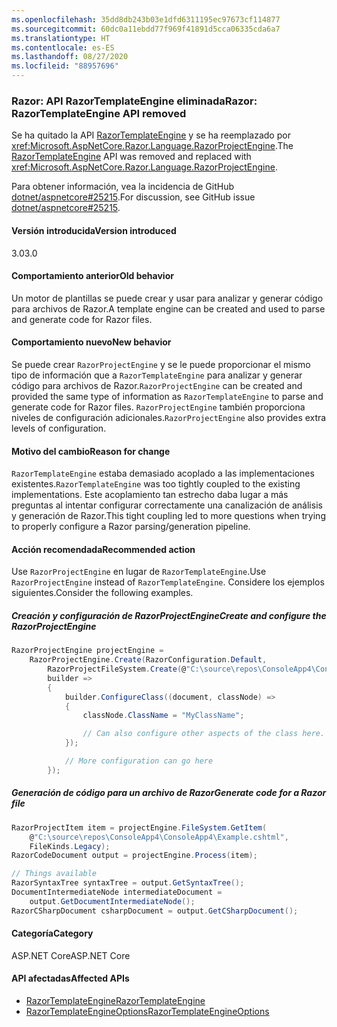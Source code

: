 ```yaml
---
ms.openlocfilehash: 35dd8db243b03e1dfd6311195ec97673cf114877
ms.sourcegitcommit: 60dc0a11ebdd77f969f41891d5cca06335cda6a7
ms.translationtype: HT
ms.contentlocale: es-ES
ms.lasthandoff: 08/27/2020
ms.locfileid: "88957696"
---
```

### <a name="razor-razortemplateengine-api-removed"></a><span data-ttu-id="c80c5-101">Razor: API RazorTemplateEngine eliminada</span><span class="sxs-lookup"><span data-stu-id="c80c5-101">Razor: RazorTemplateEngine API removed</span></span>

<span data-ttu-id="c80c5-102">Se ha quitado la API [RazorTemplateEngine](/dotnet/api/microsoft.aspnetcore.razor.language.razortemplateengine?view=aspnetcore-2.2) y se ha reemplazado por <xref:Microsoft.AspNetCore.Razor.Language.RazorProjectEngine>.</span><span class="sxs-lookup"><span data-stu-id="c80c5-102">The [RazorTemplateEngine](/dotnet/api/microsoft.aspnetcore.razor.language.razortemplateengine?view=aspnetcore-2.2) API was removed and replaced with <xref:Microsoft.AspNetCore.Razor.Language.RazorProjectEngine>.</span></span>

<span data-ttu-id="c80c5-103">Para obtener información, vea la incidencia de GitHub [dotnet/aspnetcore#25215](https://github.com/dotnet/aspnetcore/issues/25215).</span><span class="sxs-lookup"><span data-stu-id="c80c5-103">For discussion, see GitHub issue [dotnet/aspnetcore#25215](https://github.com/dotnet/aspnetcore/issues/25215).</span></span>

#### <a name="version-introduced"></a><span data-ttu-id="c80c5-104">Versión introducida</span><span class="sxs-lookup"><span data-stu-id="c80c5-104">Version introduced</span></span>

<span data-ttu-id="c80c5-105">3.0</span><span class="sxs-lookup"><span data-stu-id="c80c5-105">3.0</span></span>

#### <a name="old-behavior"></a><span data-ttu-id="c80c5-106">Comportamiento anterior</span><span class="sxs-lookup"><span data-stu-id="c80c5-106">Old behavior</span></span>

<span data-ttu-id="c80c5-107">Un motor de plantillas se puede crear y usar para analizar y generar código para archivos de Razor.</span><span class="sxs-lookup"><span data-stu-id="c80c5-107">A template engine can be created and used to parse and generate code for Razor files.</span></span>

#### <a name="new-behavior"></a><span data-ttu-id="c80c5-108">Comportamiento nuevo</span><span class="sxs-lookup"><span data-stu-id="c80c5-108">New behavior</span></span>

<span data-ttu-id="c80c5-109">Se puede crear `RazorProjectEngine` y se le puede proporcionar el mismo tipo de información que a `RazorTemplateEngine` para analizar y generar código para archivos de Razor.</span><span class="sxs-lookup"><span data-stu-id="c80c5-109">`RazorProjectEngine` can be created and provided the same type of information as `RazorTemplateEngine` to parse and generate code for Razor files.</span></span> <span data-ttu-id="c80c5-110">`RazorProjectEngine` también proporciona niveles de configuración adicionales.</span><span class="sxs-lookup"><span data-stu-id="c80c5-110">`RazorProjectEngine` also provides extra levels of configuration.</span></span>

#### <a name="reason-for-change"></a><span data-ttu-id="c80c5-111">Motivo del cambio</span><span class="sxs-lookup"><span data-stu-id="c80c5-111">Reason for change</span></span>

<span data-ttu-id="c80c5-112">`RazorTemplateEngine` estaba demasiado acoplado a las implementaciones existentes.</span><span class="sxs-lookup"><span data-stu-id="c80c5-112">`RazorTemplateEngine` was too tightly coupled to the existing implementations.</span></span> <span data-ttu-id="c80c5-113">Este acoplamiento tan estrecho daba lugar a más preguntas al intentar configurar correctamente una canalización de análisis y generación de Razor.</span><span class="sxs-lookup"><span data-stu-id="c80c5-113">This tight coupling led to more questions when trying to properly configure a Razor parsing/generation pipeline.</span></span>

#### <a name="recommended-action"></a><span data-ttu-id="c80c5-114">Acción recomendada</span><span class="sxs-lookup"><span data-stu-id="c80c5-114">Recommended action</span></span>

<span data-ttu-id="c80c5-115">Use `RazorProjectEngine` en lugar de `RazorTemplateEngine`.</span><span class="sxs-lookup"><span data-stu-id="c80c5-115">Use `RazorProjectEngine` instead of `RazorTemplateEngine`.</span></span> <span data-ttu-id="c80c5-116">Considere los ejemplos siguientes.</span><span class="sxs-lookup"><span data-stu-id="c80c5-116">Consider the following examples.</span></span>

##### <a name="create-and-configure-the-razorprojectengine"></a><span data-ttu-id="c80c5-117">Creación y configuración de RazorProjectEngine</span><span class="sxs-lookup"><span data-stu-id="c80c5-117">Create and configure the RazorProjectEngine</span></span>

```csharp
RazorProjectEngine projectEngine =
    RazorProjectEngine.Create(RazorConfiguration.Default,
        RazorProjectFileSystem.Create(@"C:\source\repos\ConsoleApp4\ConsoleApp4"),
        builder =>
        {
            builder.ConfigureClass((document, classNode) =>
            {
                classNode.ClassName = "MyClassName";

                // Can also configure other aspects of the class here.
            });

            // More configuration can go here
        });
```

##### <a name="generate-code-for-a-razor-file"></a><span data-ttu-id="c80c5-118">Generación de código para un archivo de Razor</span><span class="sxs-lookup"><span data-stu-id="c80c5-118">Generate code for a Razor file</span></span>

```csharp
RazorProjectItem item = projectEngine.FileSystem.GetItem(
    @"C:\source\repos\ConsoleApp4\ConsoleApp4\Example.cshtml",
    FileKinds.Legacy);
RazorCodeDocument output = projectEngine.Process(item);

// Things available
RazorSyntaxTree syntaxTree = output.GetSyntaxTree();
DocumentIntermediateNode intermediateDocument =
    output.GetDocumentIntermediateNode();
RazorCSharpDocument csharpDocument = output.GetCSharpDocument();
```

#### <a name="category"></a><span data-ttu-id="c80c5-119">Categoría</span><span class="sxs-lookup"><span data-stu-id="c80c5-119">Category</span></span>

<span data-ttu-id="c80c5-120">ASP.NET Core</span><span class="sxs-lookup"><span data-stu-id="c80c5-120">ASP.NET Core</span></span>

#### <a name="affected-apis"></a><span data-ttu-id="c80c5-121">API afectadas</span><span class="sxs-lookup"><span data-stu-id="c80c5-121">Affected APIs</span></span>

- [<span data-ttu-id="c80c5-122">RazorTemplateEngine</span><span class="sxs-lookup"><span data-stu-id="c80c5-122">RazorTemplateEngine</span></span>](/dotnet/api/microsoft.aspnetcore.razor.language.razortemplateengine?view=aspnetcore-2.2)
- [<span data-ttu-id="c80c5-123">RazorTemplateEngineOptions</span><span class="sxs-lookup"><span data-stu-id="c80c5-123">RazorTemplateEngineOptions</span></span>](/dotnet/api/microsoft.aspnetcore.razor.language.razortemplateengineoptions?view=aspnetcore-2.2)

<!--

#### Affected APIs

- `T:Microsoft.AspNetCore.Razor.Language.RazorTemplateEngine`
- `T:Microsoft.AspNetCore.Razor.Language.RazorTemplateEngineOptions`

-->
